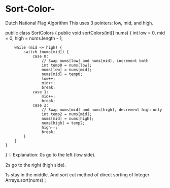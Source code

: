# Sort-Color-
Dutch National Flag Algorithm
This uses 3 pointers: low, mid, and high.

public class SortColors {
    public void sortColors(int[] nums) {
        int low = 0, mid = 0, high = nums.length - 1;

        while (mid <= high) {
            switch (nums[mid]) {
                case 0:
                    // Swap nums[low] and nums[mid], increment both
                    int temp0 = nums[low];
                    nums[low] = nums[mid];
                    nums[mid] = temp0;
                    low++;
                    mid++;
                    break;
                case 1:
                    mid++;
                    break;
                case 2:
                    // Swap nums[mid] and nums[high], decrement high only
                    int temp2 = nums[mid];
                    nums[mid] = nums[high];
                    nums[high] = temp2;
                    high--;
                    break;
            }
        }
    }
}
💡 Explanation:
0s go to the left (low side).

2s go to the right (high side).

1s stay in the middle.
And sort cut method of direct sorting of Integer Arrays.sort(nums)
;
